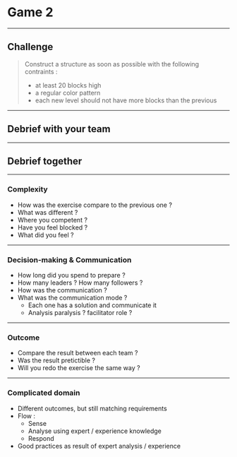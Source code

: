 # Game 2

----------

## Challenge

> Construct a structure as soon as possible with the following contraints :
> - at least 20 blocks high
> - a regular color pattern
> - each new level should not have more blocks than the previous

----------

## Debrief with your team

----------

## Debrief together

----------


### Complexity

- How was the exercise compare to the previous one ? <!-- .element: class="fragment" -->
- What was different ? <!-- .element: class="fragment" -->
- Where you competent ? <!-- .element: class="fragment" -->
- Have you feel blocked ? <!-- .element: class="fragment" -->
- What did you feel ? <!-- .element: class="fragment" -->

----------

### Decision-making & Communication

- How long did you spend to prepare ? <!-- .element: class="fragment" -->
- How many leaders ? How many followers ? <!-- .element: class="fragment" -->
- How was the communication ? <!-- .element: class="fragment" -->
- What was the communication mode ? <!-- .element: class="fragment" -->
  - Each one has a solution and communicate it <!-- .element: class="fragment" -->
  - Analysis paralysis ? facilitator role ? <!-- .element: class="fragment" -->

----------

### Outcome

- Compare the result between each team ? <!-- .element: class="fragment" -->
- Was the result pretictible ? <!-- .element: class="fragment" -->
- Will you redo the exercise the same way ? <!-- .element: class="fragment" -->

----------

### Complicated domain

- Different outcomes, but still matching requirements <!-- .element: class="fragment" -->
- Flow : <!-- .element: class="fragment" -->
  - Sense <!-- .element: class="fragment" -->
  - Analyse using expert / experience knowledge <!-- .element: class="fragment" -->
  - Respond <!-- .element: class="fragment" -->
- Good practices as result of expert analysis / experience <!-- .element: class="fragment" -->
